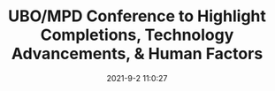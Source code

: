 ---
"title": "UBO/MPD Conference to Highlight Completions, Technology Advancements, & Human Factors"
"date": "2021-9-2 11:0:27"
"feed_name": "IADC"
"feed_website": "https://www.iadc.org/"
"feed_rss": "https://www.iadc.org/feed/"
"link": "https://www.iadc.org/drillbits/sept-2021-ubo-mpd-conference-to-highlight-drilling-completions-technology-advancements-human-factors/"
"file": "_posts/2021-1-1-64e9feacd037f2068b8f040534cc4203a823c036.md"
"accident": "0"
"drilling": "0"
"dead": "0"
"injured": "0"
---
